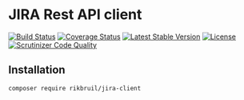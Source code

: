 # JIRA Rest API client

[![Build Status](https://travis-ci.org/rikbruil/jira-client.svg?branch=master)](https://travis-ci.org/rikbruil/jira-client)
[![Coverage Status](https://coveralls.io/repos/rikbruil/jira-client/badge.svg?branch=master&service=github)](https://coveralls.io/github/rikbruil/jira-client?branch=master)
[![Latest Stable Version](https://poser.pugx.org/rikbruil/jira-client/v/stable)](https://packagist.org/packages/rikbruil/jira-client)
[![License](https://poser.pugx.org/rikbruil/jira-client/license)](https://packagist.org/packages/rikbruil/jira-client)
[![Scrutinizer Code Quality](https://scrutinizer-ci.com/g/rikbruil/jira-client/badges/quality-score.png?b=master)](https://scrutinizer-ci.com/g/rikbruil/jira-client/?branch=master)

## Installation

```bash
composer require rikbruil/jira-client
```